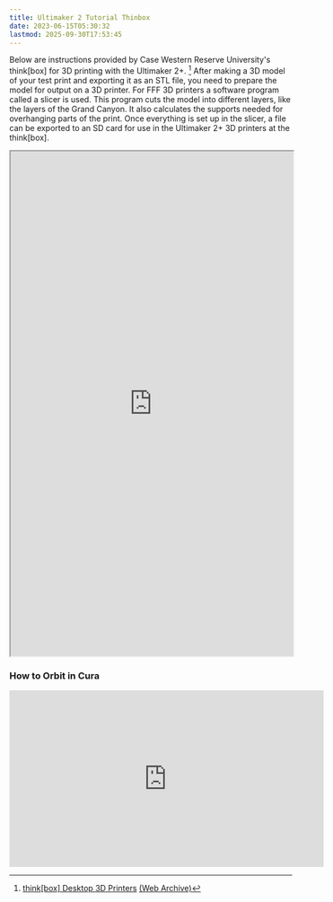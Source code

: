 ```yaml
---
title: Ultimaker 2 Tutorial Thinbox
date: 2023-06-15T05:30:32
lastmod: 2025-09-30T17:53:45
---
```


Below are instructions provided by Case Western Reserve University's think[box] for 3D printing with the Ultimaker 2+. [^1] After making a 3D model of your test print and exporting it as an STL file, you need to prepare the model for output on a 3D printer. For FFF 3D printers a software program called a slicer is used. This program cuts the model into different layers, like the layers of the Grand Canyon. It also calculates the supports needed for overhanging parts of the print. Once everything is set up in the slicer, a file can be exported to an SD card for use in the Ultimaker 2+ 3D printers at the think[box].

<iframe style="width:100%; min-height:900px;" src="https://docs.google.com/document/d/1uNX5M24UUGoyxkOAlvjYkKzWHOI3iMfpXiBzQvmR-2g/view"></iframe>

<div class="video-grid">

<div class="video-card">

### How to Orbit in Cura

<div class="iframe-16-9-container">
<iframe class="youTubeIframe" width="560" height="315" src="https://www.youtube.com/embed/LCW-KWKs2Gs?rel=0" title="YouTube video player" frameborder="0" allow="accelerometer; autoplay; clipboard-write; encrypted-media; gyroscope; picture-in-picture; web-share" referrerpolicy="strict-origin-when-cross-origin" allowfullscreen></iframe></div>
</div>

</div>

[^1]: [think[box] Desktop 3D Printers](https://case.edu/thinkbox/equipment/3d-printing/desktop-fdm-3d-printers) [(Web Archive)](https://web.archive.org/web/20220128230909/https://case.edu/thinkbox/equipment/3d-printing/desktop-fdm-3d-printers)
